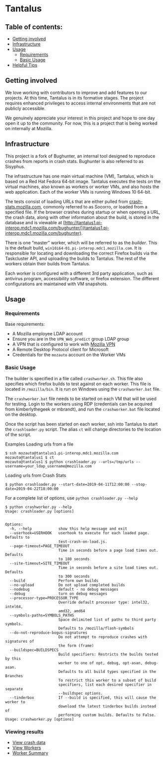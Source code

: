 # Tantalus

## Table of contents:

* [Getting involved](#getting-involved)
* [Infrastructure](#infrastructure)
* [Usage](#usage)
  * [Requirements](#Requirements)
  * [Basic Usage](#basic-usage)
* [Helpful Tips](#helpful-tips)

## Getting involved

We love working with contributors to improve and add features to our projects. At this time, Tantalus is in its formative stages. The project requires enhanced privileges to access internal environments that are not publicly accessible.

We genuinely appreciate your interest in this project and hope to one day open it up to the community. For now, this is a project that is being worked on internally at Mozilla.

## Infrastructure

This project is a fork of Bughunter, an internal tool designed to reproduce crashes from reports
in crash stats. Bughunter is also referred to as Sisyphus.

The infrastructure has one main virtual machine (VM), Tantalus, which is based on a Red Hat Fedora 64-bit image. Tantalus executes the tests on the virtual machines, also known as workers or worker VMs, and also hosts the web application. Each of the worker VMs is running Windows 10 64-bit.

The tests consist of loading URLs that are either pulled from [crash-stats.mozilla.com](https://crash-stats.mozilla.com/), commonly referred to as Socorro, or loaded from a specified file. If the browser crashes during startup or when opening a URL, the crash data, along with other information about the build, is stored in the database and is viewable at [http://tantalus1.pi-interop.mdc1.mozilla.com/bughunter/](tantalus1.pi-interop.mdc1.mozilla.com/bughunter).

There is one “master” worker, which will be referred to as the *builder*. This is the default build,  `win10i64-01.pi-interop.mdc1.mozilla.com`. It is responsible for locating and downloading the correct Firefox builds via the Taskcluster API, and uploading the builds to Tantalus. The rest of the workers obtain their builds from Tantalus.

Each worker is configured with a different 3rd party application, such as antivirus program, accessibility software, or firefox extension. The different configurations are maintained with VM snapshots.

## Usage

### Requirements

Base requirements:

* A Mozilla employee LDAP account
* Ensure you are in the  `VPN_Web_predict` group LDAP group
* A VPN that is configured to work with [Mozilla VPN](https://mana.mozilla.org/wiki/display/SD/VPN)
* A Remote Desktop Protocol client for Microsoft
* Credentials for the `mozauto` account on the Worker VMs


### Basic Usage

The builder is specified in a file called `crashworker.sh`. This file also specifies which
firefox builds to test against on each worker. This file is located in `/mozilla/bin`. It is
run on Windows using the `crashworker.bat` file.

The `crashworker.bat` file needs to be started on each VM that will be used for testing. Login to the workers using RDP (credentials can be acquired from kimberlythegeek or mbrandt), and run the `crashworker.bat` file located on the desktop.

Once the script has been started on each worker, ssh into Tantalus to start the `crashloader.py` script. The alias `ct` will change directories to the location of the script.

Examples
Loading urls from a file

```
$ ssh mozauto@tantalus1.pi-interop.mdc1.mozilla.com
mozauto@tantalus1 $ ct
mozauto@tantalus1 $ python crashloader.py --urls=/tmp/urls --username=your_ldap_username@mozilla.com
```

Loading urls from Crash Stats
```
$ python crashloader.py --start-date=2019-04-11T12:00:00 --stop-date=2019-04-22T18:00:00
```

For a complete list of options, use `python crashloader.py --help`

```
$ python crashworker.py --help
Usage: crashloader.py [options]


Options:
  -h, --help            show this help message and exit
  --userhook=USERHOOK   userhook to execute for each loaded page. Defaults to
                        test-crash-on-load.js.
  --page-timeout=PAGE_TIMEOUT
                        Time in seconds before a page load times out. Defaults
                        to 180 seconds
  --site-timeout=SITE_TIMEOUT
                        Time in seconds before a site load times out. Defaults
                        to 300 seconds
  --build               Perform own builds
  --no-upload           Do not upload completed builds
  --nodebug             default - no debug messages
  --debug               turn on debug messages
  --processor-type=PROCESSOR_TYPE
                        Override default processor type: intel32, intel64,
                        amd32, amd64
  --symbols-paths=SYMBOLS_PATHS
                        Space delimited list of paths to third party symbols.
                        Defaults to /mozilla/flash-symbols
  --do-not-reproduce-bogus-signatures
                        Do not attempt to reproduce crashes with signatures of
                        the form (frame)
  --buildspec=BUILDSPECS
                        Build specifiers: Restricts the builds tested by this
                        worker to one of opt, debug, opt-asan, debug-asan.
                        Defaults to all build types specified in the Branches
                        To restrict this worker to a subset of build
                        specifiers, list each desired specifier in separate
                        --buildspec options.
  --tinderbox           If --build is specified, this will cause the worker to
                        download the latest tinderbox builds instead of
                        performing custom builds. Defaults to False.
Usage: crashworker.py [options]
```


### Viewing results

* [View crash data](http://tantalus1.pi-interop.mdc1.mozilla.com/bughunter)
* [View Workers](http://tantalus1.pi-interop.mdc1.mozilla.com/#admin/workers)
* [Worker Summary](http://tantalus1.pi-interop.mdc1.mozilla.com/#admin/workersummary)

<!-- ## Helpful Tips

* Run SQL queries against the webapp’s DB
* Stop a current job from running -->

